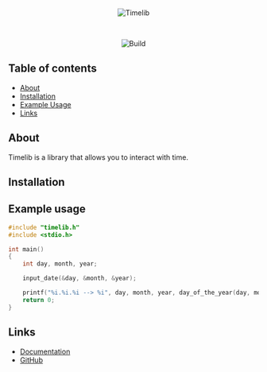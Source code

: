 <div align="center">
  <br />
  <p>
    <img src="https://i.imgur.com/H7fiSmp.png" alt="Timelib">
  </p>
  <br />
  <p>
    <img src="https://github.com/jpeterburs/timelib/workflows/Build/badge.svg" alt="Build">
  </p>
</div>

## Table of contents
- [About](#about)
- [Installation](#installation)
- [Example Usage](#example-usage)
- [Links](#links)

## About
Timelib is a library that allows you to interact with time.

## Installation

## Example usage
```c
#include "timelib.h"
#include <stdio.h>

int main()
{
    int day, month, year;

    input_date(&day, &month, &year);

    printf("%i.%i.%i --> %i", day, month, year, day_of_the_year(day, month, year));
    return 0;
}
```

## Links
* [Documentation](#)
* [GitHub](https://github.com/jpeterburs/timelib/)
